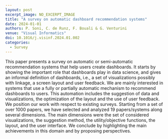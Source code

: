 ```yaml
---
layout: post
excerpt_image: NO_EXCERPT_IMAGE
title: "A survey on automatic dashboard recommendation systems"
date: 2024-01-01
authors: P. Soni, C. de Runz, F. Bouali & G. Venturini
venue: "Visual Informatics"
doi: 10.1016/j.visinf.2024.01.002
categories:
  - Survey
---
```

This paper presents a survey on automatic or semi-automatic recommendation systems that help users create dashboards. It starts by showing the important role that dashboards play in data science, and gives an informal definition of dashboards, i.e., a set of visualizations possibly with linkage, a screen layout and user feedback. We are mainly interested in systems that use a fully or partially automatic mechanism to recommend dashboards to users. This automation includes the suggestion of data and visualizations, the optimization of the layout and the use of user feedback. We position our work with respect to existing surveys. Starting from a set of over 1000 papers, we have selected and analyzed 19 papers/systems along several dimensions. The main dimensions were the set of considered visualizations, the suggestion method, the utility/objective functions, the layout, and the user interface. We conclude by highlighting the main achievements in this domain and by proposing perspectives.
